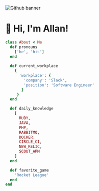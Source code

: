 ![Github banner](https://user-images.githubusercontent.com/2620618/112678977-dcd95a00-8e28-11eb-961d-a6f8477fc885.png)

# 👋 Hi, I'm Allan! 
```ruby
class About < Me
  def pronouns
    ['he', 'his']
  end
  
  def current_workplace
    {
      'workplace': {
        'company': 'Slack',
        'position': 'Software Engineer'         
       }
     }
  end

  def daily_knowledge
    [
      RUBY,
      JAVA,
      PHP,
      RABBITMQ,
      DOCKER,
      CIRCLE_CI,
      NEW_RELIC,
      SCOUT_APM
    ]
  end

  def favorite_game
    'Rocket League'
  end
end
```

